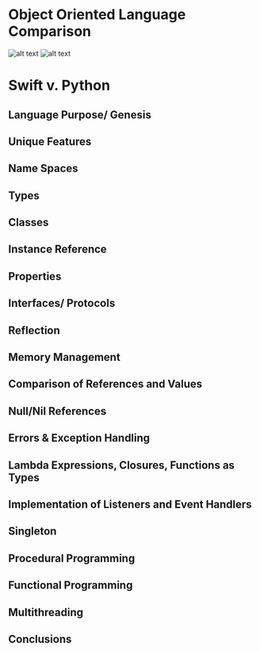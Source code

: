 # Object Oriented Language Comparison

![alt text](https://www.intego.com/mac-security-blog/wp-content/uploads/2016/02/Apple_Swift_logo.png "Swift") 
![alt text](http://django-unfriendly.readthedocs.io/en/latest/_static/img/python-logo-256.png "Python")
# Swift v. Python

## Language Purpose/ Genesis

## Unique Features

## Name Spaces

## Types

## Classes

## Instance Reference

## Properties

## Interfaces/ Protocols

## Reflection

## Memory Management

## Comparison of References and Values

## Null/Nil References

## Errors & Exception Handling

## Lambda Expressions, Closures, Functions as Types

## Implementation of Listeners and Event Handlers

## Singleton 

## Procedural Programming

## Functional Programming

## Multithreading

## Conclusions

